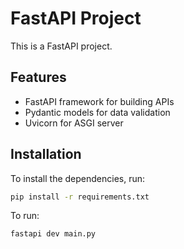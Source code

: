 # FastAPI Project

This is a FastAPI project.

## Features

- FastAPI framework for building APIs
- Pydantic models for data validation
- Uvicorn for ASGI server

## Installation

To install the dependencies, run:

```sh
pip install -r requirements.txt
```

To run:

```
fastapi dev main.py
```
